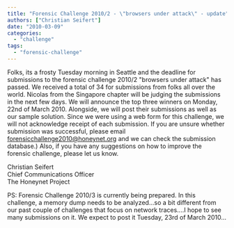 ```yaml
---
title: "Forensic Challenge 2010/2 - \"browsers under attack\" - update"
authors: ["Christian Seifert"]
date: "2010-03-09"
categories: 
  - "challenge"
tags: 
  - "forensic-challenge"
---
```


Folks, its a frosty Tuesday morning in Seattle and the deadline for submissions to the forensic challenge 2010/2 "browsers under attack" has passed. We received a total of 34 for submissions from folks all over the world. Nicolas from the Singapore chapter will be judging the submissions in the next few days. We will announce the top three winners on Monday, 22nd of March 2010. Alongside, we will post their submissions as well as our sample solution. Since we were using a web form for this challenge, we will not acknowledge receipt of each submission. If you are unsure whether submission was successful, please email forensicchallenge2010@honeynet.org and we can check the submission database.) Also, if you have any suggestions on how to improve the forensic challenge, please let us know.

Christian Seifert  
Chief Communications Officer  
The Honeynet Project  

PS: Forensic Challenge 2010/3 is currently being prepared. In this challenge, a memory dump needs to be analyzed...so a bit different from our past couple of challenges that focus on network traces....I hope to see many submissions on it. We expect to post it Tuesday, 23rd of March 2010...
